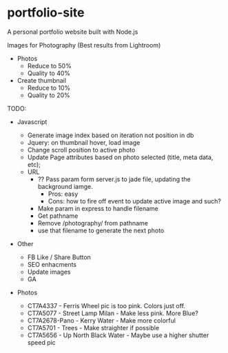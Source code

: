 # portfolio-site
A personal portfolio website built with Node.js

Images for Photography
(Best results from Lightroom)
- Photos
    - Reduce to 50%
    - Quality to 40%
- Create thumbnail
    - Reduce to 10%
    - Quality to 20%


TODO:
- Javascript
    - Generate image index based on iteration not position in db
    - Jquery: on thumbnail hover, load image
    - Change scroll position to active photo
    - Update Page attributes based on photo selected (title, meta data, etc);
    - URL
        - ?? Pass param form server.js to jade file, updating the background iamge.
            - Pros: easy
            - Cons: how to fire off event to update active image and such?
        - Make param in express to handle filename
        - Get pathname
        - Remove /photography/ from pathname
        - use that filename to generate the next photo

- Other
    - FB Like / Share Button
    - SEO enhacments
    - Update images
    - GA

- Photos
    - CT7A4337 - Ferris Wheel pic is too pink. Colors just off.
    - CT7A5077 - Street Lamp Milan - Make less pink. More Blue?
    - CT7A2678-Pano - Kerry Water - Make more colorful
    - CT7A5701 - Trees - Make straighter if possible
    - CT7A5656 - Up North Black Water - Maybe use a higher shutter speed pic

